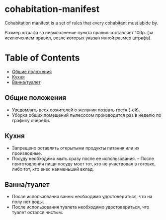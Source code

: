 # cohabitation-manifest
Cohabitation manifest is a set of rules that every cohabitant must abide by.

Размер штрафа за невыполнение пункта правил составляет 100р. (за исключением правил, возле которых указан инной размер штрафа).

# Table of Contents
* [Общие положения](#common)
* [Кухня](#kitchen)
* [Ванна/туалет](#bathroom)


<a name="common"></a>
## Общие положения
- Уведомлять всех сожителей о желании позвать гостя (-ей).
- Уборка общих помещений пылесосом производится раз в неделю по графику очереди.

<a name="kitchen"></a>
## Кухня
- Запрещено оставлять открытыми продукты питания или их производные.
- Посуду необходимо мыть сразу после ее использования.
– После приготовления пищи посуду моет тот, кто не участвовал в готовке, либо тот, кто внес наименьший вклад.

<a name="bathroom"></a>
## Ванна/туалет
- После использования ванны необходимо удостовериться, что на полу нет воды.
- После использования туалета необходимо удостовериться, что туалет остался чистым.
